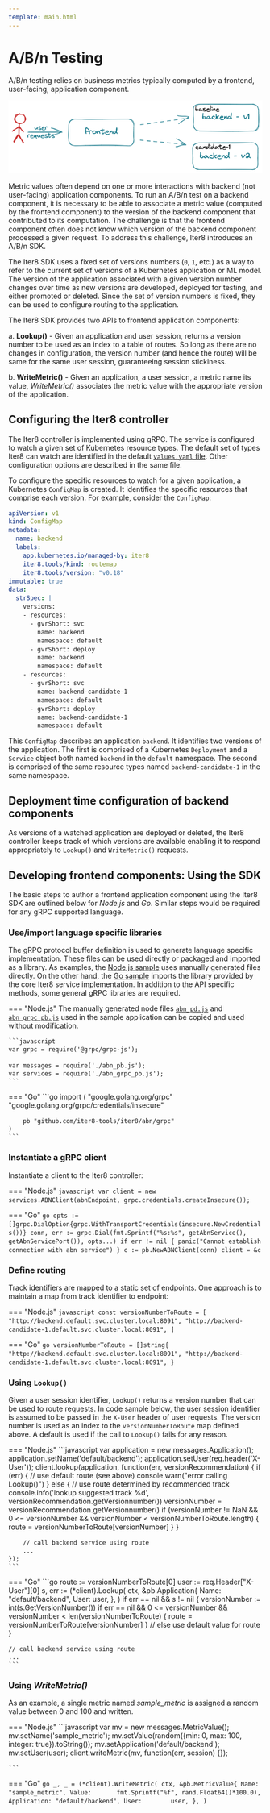 ```yaml
---
template: main.html
---
```


# A/B/n Testing

A/B/n testing relies on business metrics typically computed by a frontend, user-facing, application component. 

![A/B/n test](images/abn.png)

Metric values often depend on one or more interactions with backend (not user-facing) application components. To run an A/B/n test on a backend component, it is necessary to be able to associate a metric value (computed by the frontend component) to the version of the backend component that contributed to its computation. 
The challenge is that the frontend component often does not know which version of the backend component processed a given request. To address this challenge, Iter8 introduces an A/B/n SDK. 

The Iter8 SDK uses a fixed set of versions numbers (`0`, `1`, etc.) as a way to refer to the current set of versions of a Kubernetes application or ML model. The version of the application associated with a given version number changes over time as new versions are developed, deployed for testing, and either promoted or deleted. Since the set of version numbers is fixed, they can be used to configure routing to the application.

The Iter8 SDK provides two APIs to frontend application components:

a. **Lookup()** - Given an application and user session, returns a version number to be used as an index to a table of routes. So long as there are no changes in configuration, the version number (and hence the route) will be same for the same user session, guaranteeing session stickiness.

b. **WriteMetric()** -  Given an application, a user session, a metric name its value, *WriteMetric()* associates the metric value with the appropriate version of the application. 

## Configuring the Iter8 controller

The Iter8 controller is implemented using gRPC. The service is configured to watch a given set of Kubernetes resource types. The default set of types Iter8 can watch are identified in the default [`values.yaml` file](https://github.com/iter8-tools/iter8/blob/v0.18.3/charts/controller/values.yaml). Other configuration options are described in the same file.

To configure the specific resources to watch for a given application, a Kubernetes `ConfigMap` is created. It identifies the specific resources that comprise each version. For example, consider the `ConfigMap`:

```yaml
apiVersion: v1
kind: ConfigMap
metadata:
  name: backend
  labels:
    app.kubernetes.io/managed-by: iter8
    iter8.tools/kind: routemap
    iter8.tools/version: "v0.18"
immutable: true
data:
  strSpec: |
    versions:
    - resources:
      - gvrShort: svc
        name: backend
        namespace: default
      - gvrShort: deploy
        name: backend
        namespace: default
    - resources:
      - gvrShort: svc
        name: backend-candidate-1
        namespace: default
      - gvrShort: deploy
        name: backend-candidate-1
        namespace: default
```

This `ConfigMap` describes an application `backend`. It identifies two versions of the application. The first is comprised of a Kubernetes `Deployment` and a `Service` object both named `backend` in the `default` namespace.  The second is comprised of the same resource types named `backend-candidate-1` in the same namespace.

## Deployment time configuration of backend components

As versions of a watched application are deployed or deleted, the Iter8 controller keeps track of which versions are available enabling it to respond appropriately to `Lookup()` and `WriteMetric()` requests.

## Developing frontend components: Using the SDK

The basic steps to author a frontend application component using the Iter8 SDK are outlined below for *Node.js* and *Go*. Similar steps would be required for any gRPC supported language.

### Use/import language specific libraries

The gRPC protocol buffer definition is used to generate language specific implementation. These files can be used directly or packaged and imported as a library. As examples, the [Node.js sample](https://github.com/iter8-tools/docs/tree/main/samples/abn-sample/frontend/node) uses manually generated files directly. On the other hand, the [Go sample](https://github.com/iter8-tools/docs/tree/main/samples/abn-sample/frontend/go) imports the library provided by the core Iter8 service implementation. In addition to the API specific methods, some general gRPC libraries are required.

=== "Node.js"
    The manually generated node files [`abn_pd.js`](https://raw.githubusercontent.com/iter8-tools/docs/main/samples/abn-sample/frontend/node/abn_pb.js) and [`abn_grpc_pb.js`](https://raw.githubusercontent.com/iter8-tools/docs/main/samples/abn-sample/frontend/node/abn_grpc_pb.js) used in the sample application can be copied and used without modification.

    ```javascript
    var grpc = require('@grpc/grpc-js');

    var messages = require('./abn_pb.js');
    var services = require('./abn_grpc_pb.js');
    ```

=== "Go"
    ```go
    import (
        "google.golang.org/grpc"
        "google.golang.org/grpc/credentials/insecure"

        pb "github.com/iter8-tools/iter8/abn/grpc"
    )
    ```

### Instantiate a gRPC client

Instantiate a client to the Iter8 controller:

=== "Node.js"
    ```javascript
    var client = new services.ABNClient(abnEndpoint, grpc.credentials.createInsecure());
    ```

=== "Go"
    ```go
    opts := []grpc.DialOption{grpc.WithTransportCredentials(insecure.NewCredentials())}
    conn, err := grpc.Dial(fmt.Sprintf("%s:%s", getAbnService(), getAbnServicePort()), opts...)
    if err != nil {
        panic("Cannot establish connection with abn service")
    }
    c := pb.NewABNClient(conn)
    client = &c
    ```

### Define routing

Track identifiers are mapped to a static set of endpoints. One approach is to maintain a map from track identifier to endpoint:

=== "Node.js"
    ```javascript
    const versionNumberToRoute = [
        "http://backend.default.svc.cluster.local:8091",
        "http://backend-candidate-1.default.svc.cluster.local:8091",
    ]
    ```

=== "Go"
    ```go
	versionNumberToRoute = []string{
		"http://backend.default.svc.cluster.local:8091",
		"http://backend-candidate-1.default.svc.cluster.local:8091",
	}
    ```

### Using `Lookup()`

Given a user session identifier, `Lookup()` returns a version number that can be used to route requests. In code sample below, the user session identifier is assumed to be passed in the `X-User` header of user requests. The version number is used as an index to the `versionNumberToRoute` map defined above. A default is used if the call to `Lookup()` fails for any reason.

=== "Node.js"
    ```javascript
    var application = new messages.Application();
    application.setName('default/backend');
    application.setUser(req.header('X-User'));
    client.lookup(application, function(err, versionRecommendation) {
        if (err) {
            // use default route (see above)
            console.warn("error calling Lookup()")
        } else {
            // use route determined by recommended track
            console.info('lookup suggested track %d', versionRecommendation.getVersionnumber())
            versionNumber = versionRecommendation.getVersionnumber()
            if (versionNumber != NaN && 0 <= versionNumber && versionNumber < versionNumberToRoute.length) {
                route = versionNumberToRoute[versionNumber]
            }
        }

        // call backend service using route
        ...
    });
    ```

=== "Go"
    ```go
	route := versionNumberToRoute[0]
    user := req.Header["X-User"][0]
    s, err := (*client).Lookup(
        ctx,
        &pb.Application{
            Name: "default/backend",
            User: user,
        },
    )
	if err == nil && s != nil {
		versionNumber := int(s.GetVersionNumber())
		if err == nil && 0 <= versionNumber && versionNumber < len(versionNumberToRoute) {
			route = versionNumberToRoute[versionNumber]
		} // else use default value for route
	}

    // call backend service using route
    ...
    ```

### Using *WriteMetric()*

As an example, a single metric named *sample_metric* is assigned a random value between 0 and 100 and written.

=== "Node.js"
    ```javascript
    var mv = new messages.MetricValue();
    mv.setName('sample_metric');
    mv.setValue(random({min: 0, max: 100, integer: true}).toString());
    mv.setApplication('default/backend');
    mv.setUser(user);
    client.writeMetric(mv, function(err, session) {});
 
    ```

=== "Go"
    ```go
    _, _ = (*client).WriteMetric(
        ctx,
        &pb.MetricValue{
            Name:        "sample_metric",
            Value:       fmt.Sprintf("%f", rand.Float64()*100.0),
            Application: "default/backend",
            User:        user,
        },
    )
    ```
